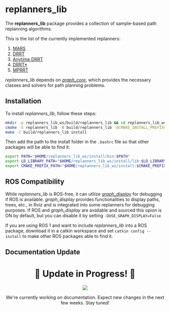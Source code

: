 # **replanners_lib**

The **replanners_lib** package provides a collection of sample-based path replanning algorithms.

 This is the list of the currently implemented replanners:

1. [MARS](https://ieeexplore.ieee.org/document/10013661?source=authoralert)
2. [DRRT](https://ieeexplore.ieee.org/document/1641879)
3. [Anytime DRRT](https://ieeexplore.ieee.org/document/4209270)
4. [DRRT*](https://ieeexplore.ieee.org/document/8122814)
5. [MPRRT](https://ieeexplore.ieee.org/document/7027233)

*replanners_lib* depends on [*graph_core*](https://github.com/JRL-CARI-CNR-UNIBS/cari_motion_planning/tree/master), which provides the necessary classes and solvers for path planning problems.

## Installation

To install *replanners_lib*, follow these steps:

```bash
mkdir -p replanners_lib_ws/build/replanners_lib && cd replanners_lib_ws
cmake -S replanners_lib -B build/replanners_lib -DCMAKE_INSTALL_PREFIX=${HOME}/replanners_lib_ws/install
make -C build/replanners_lib install
```

Then add the path to the install folder in the `.bashrc` file so that other packages will be able to find it:

```bash
export PATH="$HOME/replanners_lib_ws/install/bin:$PATH"
export LD_LIBRARY_PATH="$HOME/replanners_lib_ws/install/lib:$LD_LIBRARY_PATH"
export CMAKE_PREFIX_PATH="$HOME/replanners_lib_ws/install:$CMAKE_PREFIX_PATH"
```

## ROS Compatibility

While *replanners_lib* is ROS-free, it can utilize [*graph_display*](https://github.com/JRL-CARI-CNR-UNIBS/graph_display/tree/cesare-devel) for debugging if ROS is available. *graph_display* provides functionalities to display paths, trees, etc., in Rviz and is integrated into some replanners for debugging purposes. If ROS and *graph_display* are available and sourced this opion is ON by default, but you can disable it by setting `-DUSE_GRAPH_DISPLAY=False`

If you are using ROS 1 and want to include *replanners_lib* into a ROS package, download it in a catkin workspace and set `catkin config --install` to make other ROS packages able to find it.

## Documentation Update

<h1 align="center">🚧 Update in Progress! 🚧</h1>
<p align="center">
  <img src="https://img.shields.io/badge/Status-Updating-blue?style=for-the-badge&logo=github">
</p>
<p align="center">
  We're currently working on documentation. Expect new changes in the next few weeks. Stay tuned!
</p>